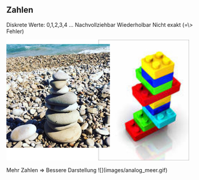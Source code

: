 ## Zahlen

<div class="column-left">
Diskrete Werte: 0,1,2,3,4 ...  
Nachvollziehbar  
Wiederholbar  
Nicht exakt (=\> Fehler)  


![](images/lego.jpg)  

</div>

<div class="column-right">
Mehr Zahlen => Bessere Darstellung
![](images/analog_meer.gif)
</div>
